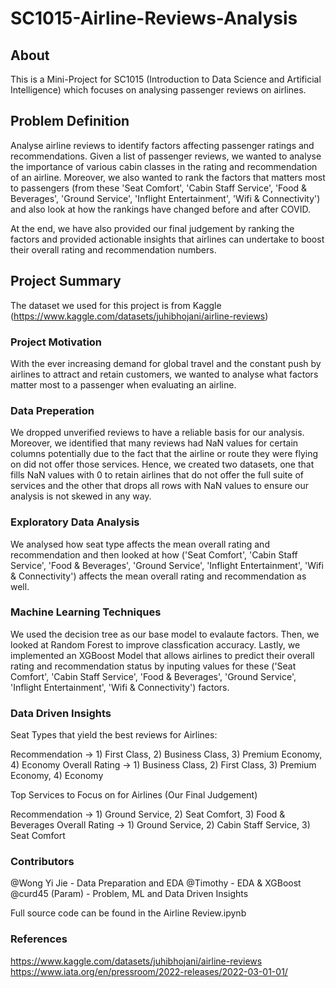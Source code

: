 # SC1015-Airline-Reviews-Analysis

## About
This is a Mini-Project for SC1015 (Introduction to Data Science and Artificial Intelligence) which focuses on analysing passenger reviews on airlines. 

## Problem Definition
Analyse airline reviews to identify factors affecting passenger ratings and recommendations. Given a list of passenger reviews, we wanted to analyse the importance of various cabin classes in the rating and recommendation of an airline. Moreover, we also wanted to rank the factors that matters most to passengers (from these 'Seat Comfort', 'Cabin Staff Service', 'Food & Beverages', 'Ground Service', 'Inflight Entertainment', 'Wifi & Connectivity') and also look at how the rankings have changed before and after COVID. 

At the end, we have also provided our final judgement by ranking the factors and provided actionable insights that airlines can undertake to boost their overall rating and recommendation numbers. 

## Project Summary 
The dataset we used for this project is from Kaggle (https://www.kaggle.com/datasets/juhibhojani/airline-reviews) 

### Project Motivation
With the ever increasing demand for global travel and the constant push by airlines to attract and retain customers, we wanted to analyse what factors matter most to a passenger when evaluating an airline. 

### Data Preperation
We dropped unverified reviews to have a reliable basis for our analysis. Moreover, we identified that many reviews had NaN values for certain columns potentially due to the fact that the airline or route they were flying on did not offer those services. Hence, we created two datasets, one that fills NaN values with 0 to retain airlines that do not offer the full suite of services and the other that drops all rows with NaN values to ensure our analysis is not skewed in any way. 

### Exploratory Data Analysis 
We analysed how seat type affects the mean overall rating and recommendation and then looked at how ('Seat Comfort', 'Cabin Staff Service', 'Food & Beverages', 'Ground Service', 'Inflight Entertainment', 'Wifi & Connectivity') affects the mean overall rating and recommendation as well. 

### Machine Learning Techniques
We used the decision tree as our base model to evalaute factors. Then, we looked at Random Forest to improve classfication accuracy. Lastly, we implemented an XGBoost Model that allows airlines to predict their overall rating and recommendation status by inputing values for these ('Seat Comfort', 'Cabin Staff Service', 'Food & Beverages', 'Ground Service', 'Inflight Entertainment', 'Wifi & Connectivity') factors. 

### Data Driven Insights 
Seat Types that yield the best reviews for Airlines:

Recommendation -> 1) First Class, 2) Business Class, 3) Premium Economy, 4) Economy
Overall Rating -> 1) Business Class, 2) First Class, 3) Premium Economy, 4) Economy

Top Services to Focus on for Airlines (Our Final Judgement)

Recommendation -> 1) Ground Service, 2) Seat Comfort, 3) Food & Beverages
Overall Rating -> 1) Ground Service, 2) Cabin Staff Service, 3) Seat Comfort

### Contributors
@Wong Yi Jie - Data Preparation and EDA
@Timothy - EDA & XGBoost
@curd45 (Param) - Problem, ML and Data Driven Insights

Full source code can be found in the Airline Review.ipynb


### References
https://www.kaggle.com/datasets/juhibhojani/airline-reviews
https://www.iata.org/en/pressroom/2022-releases/2022-03-01-01/
